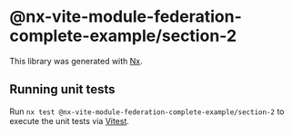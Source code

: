 # @nx-vite-module-federation-complete-example/section-2

This library was generated with [Nx](https://nx.dev).

## Running unit tests

Run `nx test @nx-vite-module-federation-complete-example/section-2` to execute the unit tests via [Vitest](https://vitest.dev/).
